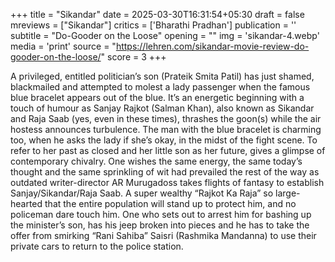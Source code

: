 +++
title = "Sikandar"
date = 2025-03-30T16:31:54+05:30
draft = false
mreviews = ["Sikandar"]
critics = ['Bharathi Pradhan']
publication = ''
subtitle = "Do-Gooder on the Loose"
opening = ""
img = 'sikandar-4.webp'
media = 'print'
source = "https://lehren.com/sikandar-movie-review-do-gooder-on-the-loose/"
score = 3
+++

A privileged, entitled politician’s son (Prateik Smita Patil) has just shamed, blackmailed and attempted to molest a lady passenger when the famous blue bracelet appears out of the blue. It’s an energetic beginning with a touch of humour as Sanjay Rajkot (Salman Khan), also known as Sikandar and Raja Saab (yes, even in these times), thrashes the goon(s) while the air hostess announces turbulence. The man with the blue bracelet is charming too, when he asks the lady if she’s okay, in the midst of the fight scene. To refer to her past as closed and her little son as her future, gives a glimpse of contemporary chivalry. One wishes the same energy, the same today’s thought and the same sprinkling of wit had prevailed the rest of the way as outdated writer-director AR Murugadoss takes flights of fantasy to establish Sanjay/Sikandar/Raja Saab. A super wealthy “Rajkot Ka Raja” so large-hearted that the entire population will stand up to protect him, and no policeman dare touch him. One who sets out to arrest him for bashing up the minister’s son, has his jeep broken into pieces and he has to take the offer from smirking “Rani Sahiba” Saisri (Rashmika Mandanna) to use their private cars to return to the police station.

